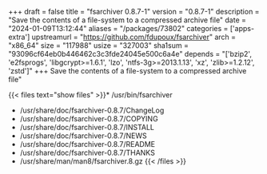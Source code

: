 +++
draft = false
title = "fsarchiver 0.8.7-1"
version = "0.8.7-1"
description = "Save the contents of a file-system to a compressed archive file"
date = "2024-01-09T13:12:44"
aliases = "/packages/73802"
categories = ['apps-extra']
upstreamurl = "https://github.com/fdupoux/fsarchiver"
arch = "x86_64"
size = "117988"
usize = "327003"
sha1sum = "93096cf64eb0b446462c3c3fde24045e500c6a4e"
depends = "['bzip2', 'e2fsprogs', 'libgcrypt>=1.6.1', 'lzo', 'ntfs-3g>=2013.1.13', 'xz', 'zlib>=1.2.12', 'zstd']"
+++
Save the contents of a file-system to a compressed archive file"

{{< files text="show files" >}}* /usr/bin/fsarchiver
* /usr/share/doc/fsarchiver-0.8.7/ChangeLog
* /usr/share/doc/fsarchiver-0.8.7/COPYING
* /usr/share/doc/fsarchiver-0.8.7/INSTALL
* /usr/share/doc/fsarchiver-0.8.7/NEWS
* /usr/share/doc/fsarchiver-0.8.7/README
* /usr/share/doc/fsarchiver-0.8.7/THANKS
* /usr/share/man/man8/fsarchiver.8.gz
{{< /files >}}